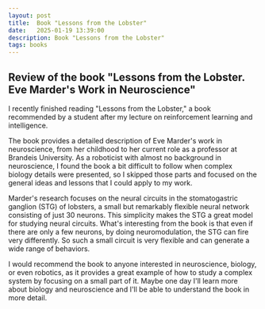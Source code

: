 ```yaml
---
layout: post
title:  Book "Lessons from the Lobster"
date:   2025-01-19 13:39:00
description: Book "Lessons from the Lobster"
tags: books
---
```


## Review of the book "Lessons from the Lobster. Eve Marder's Work in Neuroscience"

I recently finished reading "Lessons from the Lobster," a book recommended by a student after my lecture on reinforcement learning and intelligence.

The book provides a detailed description of Eve Marder's work in neuroscience, from her childhood to her current role as a professor at Brandeis University.
As a roboticist with almost no background in neuroscience, I found the book a bit difficult to follow when complex biology details were presented, so I skipped those parts and focused on the general ideas and lessons that I could apply to my work.

Marder's research focuses on the neural circuits in the stomatogastric ganglion (STG) of lobsters, a small but remarkably flexible neural network consisting of just 30 neurons. 
This simplicity makes the STG a great model for studying neural circuits.
What's interesting from the book is that even if there are only a few neurons, by doing neuromodulation, the STG can fire very differently. So such a small circuit is very flexible and can generate a wide range of behaviors.

I would recommend the book to anyone interested in neuroscience, biology, or even robotics, as it provides a great example of how to study a complex system by focusing on a small part of it. Maybe one day I'll learn more about biology and neuroscience and I'll be able to understand the book in more detail.







